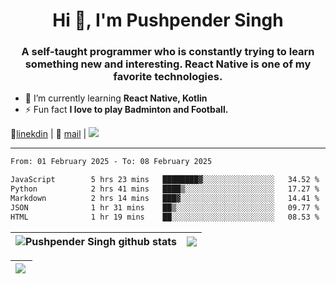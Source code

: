 <h1 align="center">Hi 👋, I'm Pushpender Singh</h1>
<h3 align="center">A self-taught programmer who is constantly trying to learn something new and interesting. React Native is one of my favorite technologies.</h3>

- 🌱 I’m currently learning **React Native, Kotlin**
- ⚡ Fun fact **I love to play Badminton and Football.**

👔[linekdin](https://www.linkedin.com/in/pushpender-singh-240061202/) | 📧 [mail](mailto:pushpendersingh694@gmail.com) | 
<a href="https://github.com/pushpender-singh-ap/pushpender-singh-ap">
    <img src="https://komarev.com/ghpvc/?username=pushpender-singh-ap&style=for-the-badge">
</a>


---

<!--START_SECTION:waka-->

```txt
From: 01 February 2025 - To: 08 February 2025

JavaScript        5 hrs 23 mins   ████████▓░░░░░░░░░░░░░░░░   34.52 %
Python            2 hrs 41 mins   ████▒░░░░░░░░░░░░░░░░░░░░   17.27 %
Markdown          2 hrs 14 mins   ███▓░░░░░░░░░░░░░░░░░░░░░   14.41 %
JSON              1 hr 31 mins    ██▒░░░░░░░░░░░░░░░░░░░░░░   09.77 %
HTML              1 hr 19 mins    ██░░░░░░░░░░░░░░░░░░░░░░░   08.53 %
```

<!--END_SECTION:waka-->


| <a><img align="center" src="https://github-readme-stats-iota-ecru-15.vercel.app/api?username=pushpender-singh-ap&show_icons=true&include_all_commits=true&theme=buefy&hide_border=true" alt="Pushpender Singh github stats" /></a> | <a><img align="center" src="https://github-readme-stats-iota-ecru-15.vercel.app/api/top-langs/?username=pushpender-singh-ap&layout=compact&theme=buefy&hide_border=true" /></a> |
| ------------- | ------------- |

| <a> <img align="left" src="https://github-readme-streak-stats.herokuapp.com/?user=pushpender-singh-ap" /></br> </a> |
| ------------- |
